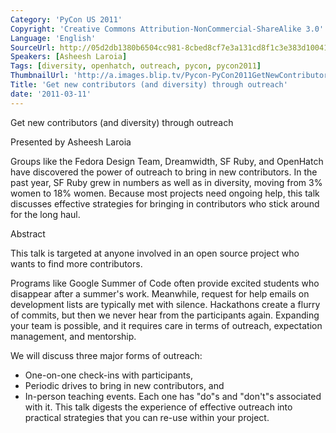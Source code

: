 ```yaml
---
Category: 'PyCon US 2011'
Copyright: 'Creative Commons Attribution-NonCommercial-ShareAlike 3.0'
Language: 'English'
SourceUrl: http://05d2db1380b6504cc981-8cbed8cf7e3a131cd8f1c3e383d10041.r93.cf2.rackcdn.com/pycon-us-2011/415_get-new-contributors-and-diversity-through-outreach.mp4
Speakers: [Asheesh Laroia]
Tags: [diversity, openhatch, outreach, pycon, pycon2011]
ThumbnailUrl: 'http://a.images.blip.tv/Pycon-PyCon2011GetNewContributorsAndDiversityThroughOutreach225.png'
Title: 'Get new contributors (and diversity) through outreach'
date: '2011-03-11'
---
```

Get new contributors (and diversity) through outreach

Presented by Asheesh Laroia

Groups like the Fedora Design Team, Dreamwidth, SF Ruby, and OpenHatch have
discovered the power of outreach to bring in new contributors. In the past
year, SF Ruby grew in numbers as well as in diversity, moving from 3% women to
18% women. Because most projects need ongoing help, this talk discusses
effective strategies for bringing in contributors who stick around for the
long haul.

Abstract

This talk is targeted at anyone involved in an open source project who wants
to find more contributors.

Programs like Google Summer of Code often provide excited students who
disappear after a summer's work. Meanwhile, request for help emails on
development lists are typically met with silence. Hackathons create a flurry
of commits, but then we never hear from the participants again. Expanding your
team is possible, and it requires care in terms of outreach, expectation
management, and mentorship.

We will discuss three major forms of outreach:

  * One-on-one check-ins with participants, 
  * Periodic drives to bring in new contributors, and 
  * In-person teaching events. 
Each one has "do"s and "don't"s associated with it. This talk digests the
experience of effective outreach into practical strategies that you can re-use
within your project.

